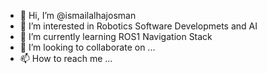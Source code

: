 - 👋 Hi, I’m @ismailalhajosman
- 👀 I’m interested in Robotics Software Developmets and AI
- 🌱 I’m currently learning ROS1 Navigation Stack
- 💞️ I’m looking to collaborate on ...
- 📫 How to reach me ...

<!---
ismailalhajosman/ismailalhajosman is a ✨ special ✨ repository because its `README.md` (this file) appears on your GitHub profile.
You can click the Preview link to take a look at your changes.
--->
